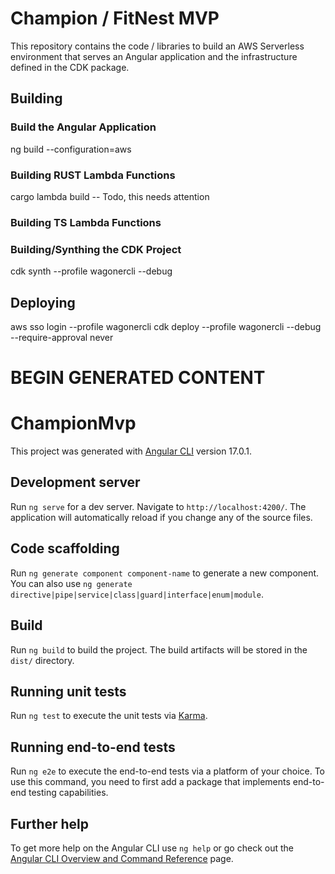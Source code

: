 # Champion / FitNest MVP

This repository contains the code / libraries to build an AWS Serverless environment that serves an Angular application and the infrastructure defined in the CDK package.

## Building

### Build the Angular Application
ng build --configuration=aws

### Building RUST Lambda Functions
cargo lambda build -- Todo, this needs attention

### Building TS Lambda Functions

### Building/Synthing the CDK Project
cdk synth --profile wagonercli --debug


## Deploying
aws sso login --profile wagonercli
cdk deploy --profile wagonercli --debug --require-approval never




# BEGIN GENERATED CONTENT

# ChampionMvp

This project was generated with [Angular CLI](https://github.com/angular/angular-cli) version 17.0.1.

## Development server

Run `ng serve` for a dev server. Navigate to `http://localhost:4200/`. The application will automatically reload if you change any of the source files.

## Code scaffolding

Run `ng generate component component-name` to generate a new component. You can also use `ng generate directive|pipe|service|class|guard|interface|enum|module`.

## Build

Run `ng build` to build the project. The build artifacts will be stored in the `dist/` directory.

## Running unit tests

Run `ng test` to execute the unit tests via [Karma](https://karma-runner.github.io).

## Running end-to-end tests

Run `ng e2e` to execute the end-to-end tests via a platform of your choice. To use this command, you need to first add a package that implements end-to-end testing capabilities.

## Further help

To get more help on the Angular CLI use `ng help` or go check out the [Angular CLI Overview and Command Reference](https://angular.io/cli) page.
